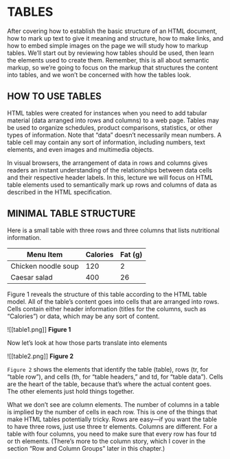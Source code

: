 # TABLES

After covering how to establish the basic structure of an HTML document, how to mark up text to give it meaning and structure, how to make links, and how to embed simple images on the page we will study how to markup tables. We’ll start out by reviewing how tables should be used, then learn the elements used to create them. Remember, this is all about semantic markup, so we’re going to focus on the markup that structures the content into tables, and we won’t be concerned with how the tables look.

<div class="page-break" style="page-break-before: always;"></div>

## HOW TO USE TABLES

HTML tables were created for instances when you need to add tabular material (data arranged into rows and columns) to a web page. Tables may be used to organize schedules, product comparisons, statistics, or other types of information. Note that “data” doesn’t necessarily mean numbers. A table cell may contain any sort of information, including numbers, text elements, and even images and multimedia objects.

In visual browsers, the arrangement of data in rows and columns gives readers an instant understanding of the relationships between data cells and their respective header labels. In this, lecture we will focus on HTML table elements used to semantically mark up rows and columns of data as described in the HTML specification.

<div class="page-break" style="page-break-before: always;"></div>

## MINIMAL TABLE STRUCTURE

Here is a small table with three rows and three columns that lists nutritional information.

Menu Item            | Calories | Fat (g) 
 --                  | --       | --
Chicken noodle soup  | 120      | 2    
Caesar salad         | 400      | 26    


Figure 1 reveals the structure of this table according to the HTML table model. All of the table’s content goes into cells that are arranged into rows. Cells contain either header information (titles for the columns, such as “Calories”) or data, which may be any sort of content.

![[table1.png]]
**Figure 1**

Now let’s look at how those parts translate into elements

![[table2.png]]
**Figure 2**

`Figure 2` shows the elements that identify the table (table), rows (tr, for “table row”), and cells (th, for “table headers,” and td, for “table data”). Cells are the heart of the table, because that’s where the actual content goes. The other elements just hold things together.

<div class="page-break" style="page-break-before: always;"></div>


What we don’t see are column elements. The number of columns in a table is implied by the number of cells in each row. This is one of the things that make HTML tables potentially tricky. Rows are easy—if you want the table to have three rows, just use three tr elements. Columns are different. For a table with four columns, you need to make sure that every row has four td or th elements. (There’s more to the column story, which I cover in the section “Row and Column Groups” later in this chapter.)


